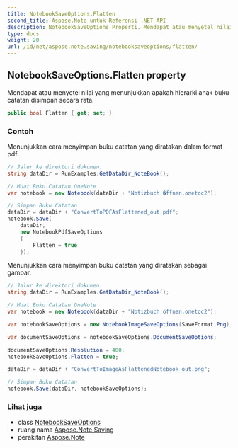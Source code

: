 ```yaml
---
title: NotebookSaveOptions.Flatten
second_title: Aspose.Note untuk Referensi .NET API
description: NotebookSaveOptions Properti. Mendapat atau menyetel nilai yang menunjukkan apakah hierarki anak buku catatan disimpan secara rata.
type: docs
weight: 20
url: /id/net/aspose.note.saving/notebooksaveoptions/flatten/
---
```

## NotebookSaveOptions.Flatten property

Mendapat atau menyetel nilai yang menunjukkan apakah hierarki anak buku catatan disimpan secara rata.

```csharp
public bool Flatten { get; set; }
```

### Contoh

Menunjukkan cara menyimpan buku catatan yang diratakan dalam format pdf.

```csharp
// Jalur ke direktori dokumen.
string dataDir = RunExamples.GetDataDir_NoteBook();

// Muat Buku Catatan OneNote
var notebook = new Notebook(dataDir + "Notizbuch �ffnen.onetoc2");

// Simpan Buku Catatan
dataDir = dataDir + "ConvertToPDFAsFlattened_out.pdf";
notebook.Save(
    dataDir,
    new NotebookPdfSaveOptions
    {
        Flatten = true
    });
```

Menunjukkan cara menyimpan buku catatan yang diratakan sebagai gambar.

```csharp
// Jalur ke direktori dokumen.
string dataDir = RunExamples.GetDataDir_NoteBook();

// Muat Buku Catatan OneNote
var notebook = new Notebook(dataDir + "Notizbuch öffnen.onetoc2");

var notebookSaveOptions = new NotebookImageSaveOptions(SaveFormat.Png);

var documentSaveOptions = notebookSaveOptions.DocumentSaveOptions;

documentSaveOptions.Resolution = 400;
notebookSaveOptions.Flatten = true;

dataDir = dataDir + "ConvertToImageAsFlattenedNotebook_out.png";

// Simpan Buku Catatan
notebook.Save(dataDir, notebookSaveOptions);
```

### Lihat juga

* class [NotebookSaveOptions](../)
* ruang nama [Aspose.Note.Saving](../../notebooksaveoptions/)
* perakitan [Aspose.Note](../../../)


